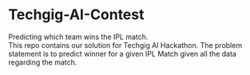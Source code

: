 # Techgig-AI-Contest
Predicting which team wins the IPL match.  
This repo contains our solution for Techgig AI Hackathon.
The problem statement is to predict winner for a given IPL Match given all the data regarding the match.
